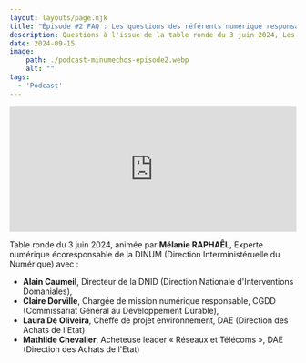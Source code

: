 ```yaml
---
layout: layouts/page.njk
title: "Épisode #2 FAQ : Les questions des référents numérique responsable"
description: Questions à l'issue de la table ronde du 3 juin 2024, Les actions possibles sur le cycle de vie du matériel avec Laura De Oliveira, Mathilde Chevalier, Claire Dorville et Alain Caumeil.
date: 2024-09-15
image:
    path: ./podcast-minumechos-episode2.webp
    alt: ""
tags:
  - 'Podcast'
---
```

<!-- intégration Acast -->

<iframe src="https://embed.acast.com/$/669e18c83847f8c1a590bc69/66e40548b3f093eecc0bdedd?" frameBorder="0" width="100%" height="220px" allow="autoplay"></iframe>


<!-- légende du podcast-->

<!-- forcer un saut de ligne-->
</br>

Table ronde du 3 juin 2024, animée par **Mélanie RAPHAÊL**, Experte numérique écoresponsable de la DINUM (Direction Interministéruelle du Numérique) avec :
* **Alain Caumeil**, Directeur de la DNID (Direction Nationale d'Interventions Domaniales),
* **Claire Dorville**, Chargée de mission numérique responsable, CGDD (Commissariat Général au Développement Durable),
* **Laura De Oliveira**, Cheffe de projet environnement, DAE (Direction des Achats de l'Etat)
* **Mathilde Chevalier**, Acheteuse leader « Réseaux et Télécoms », DAE (Direction des Achats de l'Etat)


